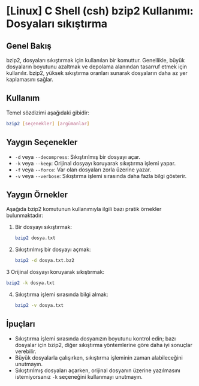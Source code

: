 # [Linux] C Shell (csh) bzip2 Kullanımı: Dosyaları sıkıştırma

## Genel Bakış
bzip2, dosyaları sıkıştırmak için kullanılan bir komuttur. Genellikle, büyük dosyaların boyutunu azaltmak ve depolama alanından tasarruf etmek için kullanılır. bzip2, yüksek sıkıştırma oranları sunarak dosyaların daha az yer kaplamasını sağlar.

## Kullanım
Temel sözdizimi aşağıdaki gibidir:
```bash
bzip2 [seçenekler] [argümanlar]
```

## Yaygın Seçenekler
- `-d` veya `--decompress`: Sıkıştırılmış bir dosyayı açar.
- `-k` veya `--keep`: Orijinal dosyayı koruyarak sıkıştırma işlemi yapar.
- `-f` veya `--force`: Var olan dosyaları zorla üzerine yazar.
- `-v` veya `--verbose`: Sıkıştırma işlemi sırasında daha fazla bilgi gösterir.

## Yaygın Örnekler
Aşağıda bzip2 komutunun kullanımıyla ilgili bazı pratik örnekler bulunmaktadır:

1. Bir dosyayı sıkıştırmak:
   ```bash
   bzip2 dosya.txt
   ```

2. Sıkıştırılmış bir dosyayı açmak:
   ```bash
   bzip2 -d dosya.txt.bz2
   ```

3 Orijinal dosyayı koruyarak sıkıştırmak:
   ```bash
   bzip2 -k dosya.txt
   ```

4. Sıkıştırma işlemi sırasında bilgi almak:
   ```bash
   bzip2 -v dosya.txt
   ```

## İpuçları
- Sıkıştırma işlemi sırasında dosyanızın boyutunu kontrol edin; bazı dosyalar için bzip2, diğer sıkıştırma yöntemlerine göre daha iyi sonuçlar verebilir.
- Büyük dosyalarla çalışırken, sıkıştırma işleminin zaman alabileceğini unutmayın.
- Sıkıştırılmış dosyaları açarken, orijinal dosyanın üzerine yazılmasını istemiyorsanız `-k` seçeneğini kullanmayı unutmayın.